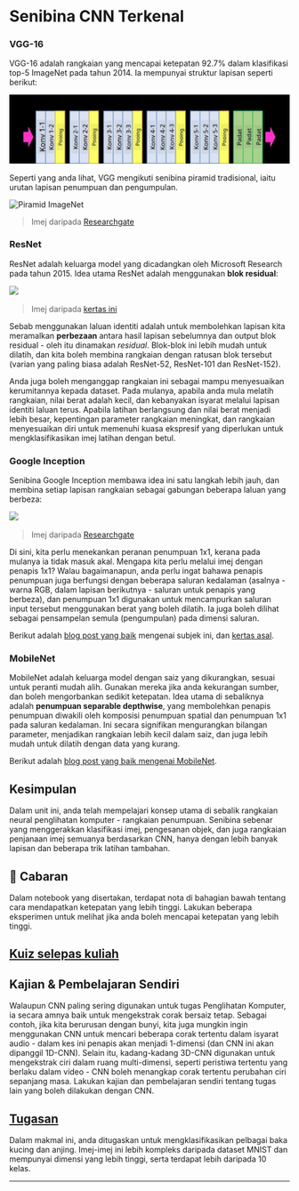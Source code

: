 <!--
CO_OP_TRANSLATOR_METADATA:
{
  "original_hash": "53faab85adfcebd8c10bcd71dc2fa557",
  "translation_date": "2025-09-23T10:48:36+00:00",
  "source_file": "lessons/4-ComputerVision/07-ConvNets/CNN_Architectures.md",
  "language_code": "ms"
}
-->
# Senibina CNN Terkenal

### VGG-16

VGG-16 adalah rangkaian yang mencapai ketepatan 92.7% dalam klasifikasi top-5 ImageNet pada tahun 2014. Ia mempunyai struktur lapisan seperti berikut:

![Lapisan ImageNet](../../../../../translated_images/vgg-16-arch1.d901a5583b3a51baeaab3e768567d921e5d54befa46e1e642616c5458c934028.ms.jpg)

Seperti yang anda lihat, VGG mengikuti senibina piramid tradisional, iaitu urutan lapisan penumpuan dan pengumpulan.

![Piramid ImageNet](../../../../../translated_images/vgg-16-arch.64ff2137f50dd49fdaa786e3f3a975b3f22615efd13efb19c5d22f12e01451a1.ms.jpg)

> Imej daripada [Researchgate](https://www.researchgate.net/figure/Vgg16-model-structure-To-get-the-VGG-NIN-model-we-replace-the-2-nd-4-th-6-th-7-th_fig2_335194493)

### ResNet

ResNet adalah keluarga model yang dicadangkan oleh Microsoft Research pada tahun 2015. Idea utama ResNet adalah menggunakan **blok residual**:

<img src="images/resnet-block.png" width="300"/>

> Imej daripada [kertas ini](https://arxiv.org/pdf/1512.03385.pdf)

Sebab menggunakan laluan identiti adalah untuk membolehkan lapisan kita meramalkan **perbezaan** antara hasil lapisan sebelumnya dan output blok residual - oleh itu dinamakan *residual*. Blok-blok ini lebih mudah untuk dilatih, dan kita boleh membina rangkaian dengan ratusan blok tersebut (varian yang paling biasa adalah ResNet-52, ResNet-101 dan ResNet-152).

Anda juga boleh menganggap rangkaian ini sebagai mampu menyesuaikan kerumitannya kepada dataset. Pada mulanya, apabila anda mula melatih rangkaian, nilai berat adalah kecil, dan kebanyakan isyarat melalui lapisan identiti laluan terus. Apabila latihan berlangsung dan nilai berat menjadi lebih besar, kepentingan parameter rangkaian meningkat, dan rangkaian menyesuaikan diri untuk memenuhi kuasa ekspresif yang diperlukan untuk mengklasifikasikan imej latihan dengan betul.

### Google Inception

Senibina Google Inception membawa idea ini satu langkah lebih jauh, dan membina setiap lapisan rangkaian sebagai gabungan beberapa laluan yang berbeza:

<img src="images/inception.png" width="400"/>

> Imej daripada [Researchgate](https://www.researchgate.net/figure/Inception-module-with-dimension-reductions-left-and-schema-for-Inception-ResNet-v1_fig2_355547454)

Di sini, kita perlu menekankan peranan penumpuan 1x1, kerana pada mulanya ia tidak masuk akal. Mengapa kita perlu melalui imej dengan penapis 1x1? Walau bagaimanapun, anda perlu ingat bahawa penapis penumpuan juga berfungsi dengan beberapa saluran kedalaman (asalnya - warna RGB, dalam lapisan berikutnya - saluran untuk penapis yang berbeza), dan penumpuan 1x1 digunakan untuk mencampurkan saluran input tersebut menggunakan berat yang boleh dilatih. Ia juga boleh dilihat sebagai pensampelan semula (pengumpulan) pada dimensi saluran.

Berikut adalah [blog post yang baik](https://medium.com/analytics-vidhya/talented-mr-1x1-comprehensive-look-at-1x1-convolution-in-deep-learning-f6b355825578) mengenai subjek ini, dan [kertas asal](https://arxiv.org/pdf/1312.4400.pdf).

### MobileNet

MobileNet adalah keluarga model dengan saiz yang dikurangkan, sesuai untuk peranti mudah alih. Gunakan mereka jika anda kekurangan sumber, dan boleh mengorbankan sedikit ketepatan. Idea utama di sebaliknya adalah **penumpuan separable depthwise**, yang membolehkan penapis penumpuan diwakili oleh komposisi penumpuan spatial dan penumpuan 1x1 pada saluran kedalaman. Ini secara signifikan mengurangkan bilangan parameter, menjadikan rangkaian lebih kecil dalam saiz, dan juga lebih mudah untuk dilatih dengan data yang kurang.

Berikut adalah [blog post yang baik mengenai MobileNet](https://medium.com/analytics-vidhya/image-classification-with-mobilenet-cc6fbb2cd470).

## Kesimpulan

Dalam unit ini, anda telah mempelajari konsep utama di sebalik rangkaian neural penglihatan komputer - rangkaian penumpuan. Senibina sebenar yang menggerakkan klasifikasi imej, pengesanan objek, dan juga rangkaian penjanaan imej semuanya berdasarkan CNN, hanya dengan lebih banyak lapisan dan beberapa trik latihan tambahan.

## 🚀 Cabaran

Dalam notebook yang disertakan, terdapat nota di bahagian bawah tentang cara mendapatkan ketepatan yang lebih tinggi. Lakukan beberapa eksperimen untuk melihat jika anda boleh mencapai ketepatan yang lebih tinggi.

## [Kuiz selepas kuliah](https://ff-quizzes.netlify.app/en/ai/quiz/14)

## Kajian & Pembelajaran Sendiri

Walaupun CNN paling sering digunakan untuk tugas Penglihatan Komputer, ia secara amnya baik untuk mengekstrak corak bersaiz tetap. Sebagai contoh, jika kita berurusan dengan bunyi, kita juga mungkin ingin menggunakan CNN untuk mencari beberapa corak tertentu dalam isyarat audio - dalam kes ini penapis akan menjadi 1-dimensi (dan CNN ini akan dipanggil 1D-CNN). Selain itu, kadang-kadang 3D-CNN digunakan untuk mengekstrak ciri dalam ruang multi-dimensi, seperti peristiwa tertentu yang berlaku dalam video - CNN boleh menangkap corak tertentu perubahan ciri sepanjang masa. Lakukan kajian dan pembelajaran sendiri tentang tugas lain yang boleh dilakukan dengan CNN.

## [Tugasan](lab/README.md)

Dalam makmal ini, anda ditugaskan untuk mengklasifikasikan pelbagai baka kucing dan anjing. Imej-imej ini lebih kompleks daripada dataset MNIST dan mempunyai dimensi yang lebih tinggi, serta terdapat lebih daripada 10 kelas.

---

